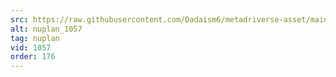 ```yaml
---
src: https://raw.githubusercontent.com/Dadaism6/metadriverse-asset/main/script-nuplan-output-newcompressed/nuplan_1057.mp4
alt: nuplan_1057
tag: nuplan
vid: 1057
order: 176
---
```

